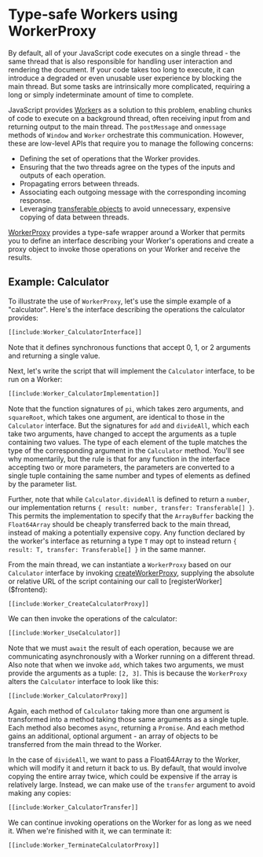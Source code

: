# Type-safe Workers using WorkerProxy

By default, all of your JavaScript code executes on a single thread - the same thread that is also responsible for handling user interaction and rendering the document. If your code takes too long to execute, it can introduce a degraded or even unusable user experience by blocking the main thread. But some tasks are intrinsically more complicated, requiring a long or simply indeterminate amount of time to complete.

JavaScript provides [Worker](https://developer.mozilla.org/en-US/docs/Web/API/Worker)s as a solution to this problem, enabling chunks of code to execute on a background thread, often receiving input from and returning output to the main thread. The `postMessage` and `onmessage` methods of `Window` and `Worker` orchestrate this communication. However, these are low-level APIs that require you to manage the following concerns:
- Defining the set of operations that the Worker provides.
- Ensuring that the two threads agree on the types of the inputs and outputs of each operation.
- Propagating errors between threads.
- Associating each outgoing message with the corresponding incoming response.
- Leveraging [transferable objects](https://developer.mozilla.org/en-US/docs/Web/API/Web_Workers_API/Transferable_objects) to avoid unnecessary, expensive copying of data between threads.

[WorkerProxy]($frontend) provides a type-safe wrapper around a Worker that permits you to define an interface describing your Worker's operations and create a proxy object to invoke those operations on your Worker and receive the results.

## Example: Calculator

To illustrate the use of `WorkerProxy`, let's use the simple example of a "calculator". Here's the interface describing the operations the calculator provides:

```ts
[[include:Worker_CalculatorInterface]]
```

Note that it defines synchronous functions that accept 0, 1, or 2 arguments and returning a single value.

Next, let's write the script that will implement the `Calculator` interface, to be run on a Worker:

```ts
[[include:Worker_CalculatorImplementation]]
```

Note that the function signatures of `pi`, which takes zero arguments, and `squareRoot`, which takes one argument, are identical to those in the `Calculator` interface. But the signatures for `add` and `divideAll`, which each take two arguments, have changed to accept the arguments as a tuple containing two values. The type of each element of the tuple matches the type of the corresponding argument in the `Calculator` method. You'll see why momentarily, but the rule is that for any function in the interface accepting two or more parameters, the parameters are converted to a single tuple containing the same number and types of elements as defined by the parameter list.

Further, note that while `Calculator.divideAll` is defined to return a `number`, our implementation returns `{ result: number, transfer: Transferable[] }`. This permits the implementation to specify that the `ArrayBuffer` backing the `Float64Array` should be cheaply transferred back to the main thread, instead of making a potentially expensive copy. Any function declared by the worker's interface as returning a type `T` may opt to instead return `{ result: T, transfer: Transferable[] }` in the same manner.

From the main thread, we can instantiate a `WorkerProxy` based on our `Calculator` interface by invoking [createWorkerProxy]($frontend), supplying the absolute or relative URL of the script containing our call to [registerWorker]($frontend):

```ts
[[include:Worker_CreateCalculatorProxy]]
```

We can then invoke the operations of the calculator:

```ts
[[include:Worker_UseCalculator]]
```

Note that we must `await` the result of each operation, because we are communicating asynchronously with a Worker running on a different thread. Also note that when we invoke `add`, which takes two arguments, we must provide the arguments as a tuple: `[2, 3]`. This is because the `WorkerProxy` alters the `Calculator` interface to look like this:

```ts
[[include:Worker_CalculatorProxy]]
```

Again, each method of `Calculator` taking more than one argument is transformed into a method taking those same arguments as a single tuple. Each method also becomes `async`, returning a `Promise`. And each method gains an additional, optional argument - an array of objects to be transferred from the main thread to the Worker.

In the case of `divideAll`, we want to pass a Float64Array to the Worker, which will modify it and return it back to us. By default, that would involve copying the entire array twice, which could be expensive if the array is relatively large. Instead, we can make use of the `transfer` argument to avoid making any copies:

```ts
[[include:Worker_CalculatorTransfer]]
```

We can continue invoking operations on the Worker for as long as we need it. When we're finished with it, we can terminate it:

```ts
[[include:Worker_TerminateCalculatorProxy]]
```
